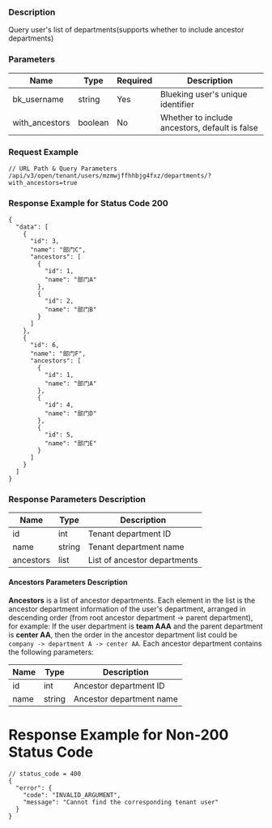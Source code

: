 ### Description

Query user's list of departments(supports whether to include ancestor departments)

### Parameters

| Name           | Type    | Required | Description                                    |
|----------------|---------|----------|------------------------------------------------|
| bk_username    | string  | Yes      | Blueking user's unique identifier              |
| with_ancestors | boolean | No       | Whether to include ancestors, default is false |

### Request Example

```
// URL Path & Query Parameters
/api/v3/open/tenant/users/mzmwjffhhbjg4fxz/departments/?with_ancestors=true
```

### Response Example for Status Code 200

```json5
{
  "data": [
    {
      "id": 3,
      "name": "部门C",
      "ancestors": [
        {
          "id": 1,
          "name": "部门A"
        },
        {
          "id": 2,
          "name": "部门B"
        }
      ]
    },
    {
      "id": 6,
      "name": "部门F",
      "ancestors": [
        {
          "id": 1,
          "name": "部门A"
        },
        {
          "id": 4,
          "name": "部门D"
        },
        {
          "id": 5,
          "name": "部门E"
        }
      ]
    }
  ]
}
```

### Response Parameters Description

| Name      | Type   | Description                  |
|-----------|--------|------------------------------|
| id        | int    | Tenant department ID         |
| name      | string | Tenant department name       |
| ancestors | list   | List of ancestor departments |

#### Ancestors Parameters Description

**Ancestors** is a list of ancestor departments. Each element in the list is the ancestor department information of the
user's department, arranged in descending order (from root ancestor department -> parent department), for
example: If the user department is **team AAA** and the parent department is **center AA**, then the order in the
ancestor department list could be `company -> department A -> center AA`. Each ancestor department contains the
following parameters:

| Name | Type   | Description              |
|------|--------|--------------------------|
| id   | int    | Ancestor department ID   |
| name | string | Ancestor department name |

# Response Example for Non-200 Status Code

```json5
// status_code = 400
{
  "error": {
    "code": "INVALID_ARGUMENT",
    "message": "Cannot find the corresponding tenant user"
  }
}
```
